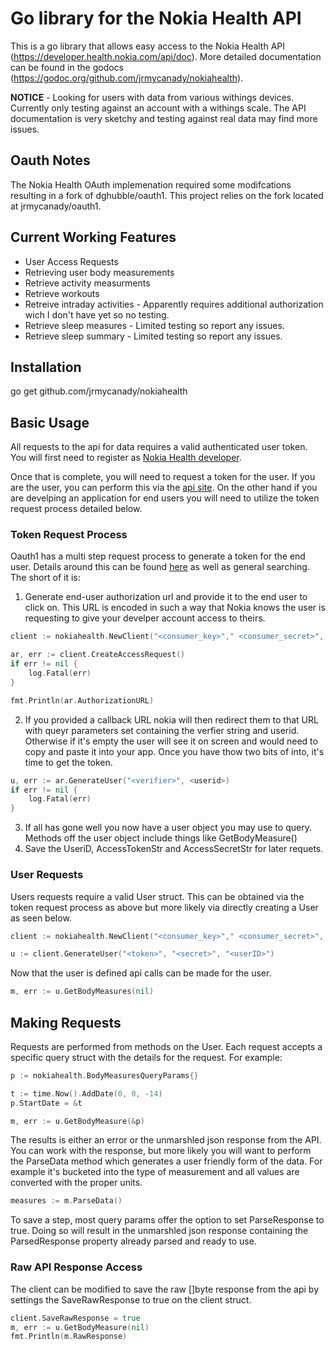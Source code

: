 # Go library for the Nokia Health API

This is a go library that allows easy access to the Nokia Health API (https://developer.health.nokia.com/api/doc). More detailed documentation can be found in the godocs (https://godoc.org/github.com/jrmycanady/nokiahealth).

**NOTICE** - Looking for users with data from various withings devices. Currently only testing against an account with a withings scale. The API documentation is very sketchy and testing against real data may find more issues.


## Oauth Notes

The Nokia Health OAuth implemenation required some modifcations resulting in a fork of dghubble/oauth1. This project relies on the fork located at jrmycanady/oauth1. 

## Current Working Features
* User Access Requests
* Retrieving user body measurements
* Retrieve activity measurments
* Retrieve workouts
* Retreive intraday activities - Apparently requires additional authorization wich I don't have yet so no testing.
* Retrieve sleep measures - Limited testing so report any issues.
* Retrieve sleep summary - Limited testing so report any issues.

## Installation
  go get github.com/jrmycanady/nokiahealth

## Basic Usage

All requests to the api for data requires a valid authenticated user token. You will first need to register as [Nokia Health developer](https://developer.health.nokia.com/partner/add).

Once that is complete, you will need to request a token for the user. If you are the user, you can perform this via the [api site](https://developer.health.nokia.com/api). On the other hand if you are develping an application for end users you will need to utilize the token request process detailed below.

### Token Request Process

Oauth1 has a multi step request process to generate a token for the end user. Details around this can be found [here](https://developer.health.nokia.com/api) as well as general searching. The short of it is:

1. Generate end-user authorization url and provide it to the end user to click on. This URL is encoded in such a way that Nokia knows the user is requesting to give your develper account access to theirs.

```go
client := nokiahealth.NewClient("<consumer_key>"," <consumer_secret>", "<callback_url>")

ar, err := client.CreateAccessRequest()
if err != nil {
    log.Fatal(err)
}

fmt.Println(ar.AuthorizationURL)
```
2. If you provided a callback URL nokia will then redirect them to that URL with queyr parameters set containing the verfier string and userid. Otherwise if it's empty the user will see it on screen and would need to copy and paste it into your app. Once you have thow two bits of into, it's time to get the token.
```go
u, err := ar.GenerateUser("<verifier>", <userid>)
if err != nil {
    log.Fatal(err)
}
```
3. If all has gone well you now have a user object you may use to query. Methods off the user object include things like GetBodyMeasure()
4. Save the UseriD, AccessTokenStr and AccessSecretStr for later requets.

### User Requests

Users requests require a valid User struct. This can be obtained via the token request process as above but more likely via directly creating a User as seen below.

```go
client := nokiahealth.NewClient("<consumer_key>"," <consumer_secret>", "<callback_url>")

u := client.GenerateUser("<token>", "<secret>", "<userID>")
```

Now that the user is defined api calls can be made for the user.
```go
m, err := u.GetBodyMeasures(nil)
```


## Making Requests
Requests are performed from methods on the User. Each request accepts a specific query struct with the details for the request. For example: 
```go
p := nokiahealth.BodyMeasuresQueryParams{}

t := time.Now().AddDate(0, 0, -14)
p.StartDate = &t

m, err := u.GetBodyMeasure(&p)
```

The results is either an error or the unmarshled json response from the API. You can work with the response, but more likely you will want to perform the ParseData method which generates a user friendly form of the data. For example it's bucketed into the type of measurement and all values are converted with the proper units.

```go
measures := m.ParseData()
```

To save a step, most query params offer the option to set ParseResponse to true. Doing so will result in the unmarshled json response containing the ParsedResponse property already parsed and ready to use.


### Raw API Response Access
The client can be modified to save the raw []byte response from the api by settings the SaveRawResponse to true on the client struct.
```go
client.SaveRawResponse = true
m, err := u.GetBodyMeasure(nil)
fmt.Println(m.RawResponse)
```